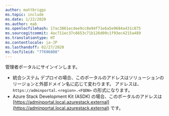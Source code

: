 ```yaml
---
author: mattbriggs
ms.topic: include
ms.date: 1/22/2020
ms.author: mab
ms.openlocfilehash: 17ac3861ecdee9cc8e94f71e6a5e9684a431c875
ms.sourcegitcommit: 4ac711ec37c6653c71b126d09c1f93ec4215a489
ms.translationtype: HT
ms.contentlocale: ja-JP
ms.lasthandoff: 02/27/2020
ms.locfileid: "77696808"
---
```

管理者ポータルにサインインします。

* 統合システム デプロイの場合、このポータルのアドレスはソリューションのリージョンと外部ドメイン名に応じて変わります。 アドレスは、`https://adminportal.<region>.<FQDN>` の形式になります。
* Azure Stack Development Kit (ASDK) の場合、このポータルのアドレスは [https://adminportal.local.azurestack.external](https://adminportal.local.azurestack.external) です。